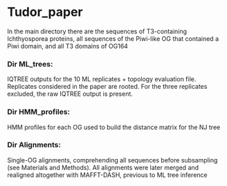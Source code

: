 # Tudor_paper

In the main directory there are the sequences of T3-containing Ichthyosporea proteins, all sequences of the Piwi-like OG that contained a Piwi domain, and all T3 domains of OG164

### Dir ML_trees:
IQTREE outputs for the 10 ML replicates + topology evaluation file. Replicates considered in the paper are rooted. For the three replicates excluded, the raw IQTREE output is present.
  
### Dir HMM_profiles:
HMM profiles for each OG used to build the distance matrix for the NJ tree
  
###  Dir Alignments:
Single-OG alignments, comprehending all sequences before subsampling (see Materials and Methods). All alignments were later merged and realigned altogether with MAFFT-DASH, previous to ML tree inference
